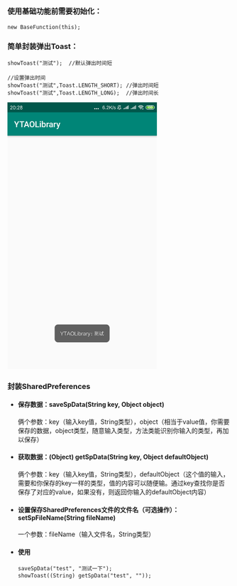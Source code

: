 [僵小鱼图片]:https://raw.githubusercontent.com/CNAD666/YTAOLibrary/master/README/picture/one.jpg
<!--
 ![僵小鱼][僵小鱼图片] &nbsp; </br>
 <img src="/README/picture/showToast.jpg" width = "239" height = "426" div align=left />
-->


### 使用基础功能前需要初始化：
```
new BaseFunction(this);
```

### 简单封装弹出Toast：
```
showToast("测试");  //默认弹出时间短

//设置弹出时间
showToast("测试",Toast.LENGTH_SHORT); //弹出时间短
showToast("测试",Toast.LENGTH_LONG);  //弹出时间长
```

<img src="/README/picture/showToast.png" width = "337" height = "600"  />

### 封装SharedPreferences

- #### 保存数据：saveSpData(String key, Object object)
  俩个参数：key（输入key值，String类型），object（相当于value值，你需要保存的数据，object类型，随意输入类型，方法类能识别你输入的类型，再加以保存）
- #### 获取数据：(Object) getSpData(String key, Object defaultObject)
  俩个参数：key（输入key值，String类型），defaultObject（这个值的输入，需要和你保存的key一样的类型，值的内容可以随便输。通过key查找你是否保存了对应的value，如果没有，则返回你输入的defaultObject内容）

- #### 设置保存SharedPreferences文件的文件名（可选操作）：setSpFileName(String fileName)
  一个参数：fileName（输入文件名，String类型）
- #### 使用
  ```
  saveSpData("test", "测试一下");
  showToast((String) getSpData("test", ""));
  ```
